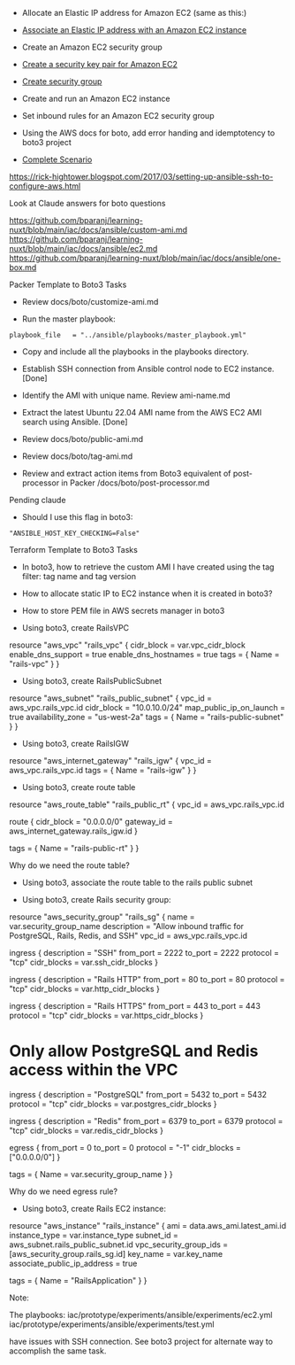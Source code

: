 

- Allocate an Elastic IP address for Amazon EC2 (same as this:)
- [Associate an Elastic IP address with an Amazon EC2 instance](https://github.com/awsdocs/aws-doc-sdk-examples/blob/main/python/example_code/ec2/elastic_ip.py)


- Create an Amazon EC2 security group
- [Create a security key pair for Amazon EC2](https://github.com/awsdocs/aws-doc-sdk-examples/blob/main/python/example_code/ec2/key_pair.py)

- [Create security group](https://github.com/awsdocs/aws-doc-sdk-examples/blob/main/python/example_code/ec2/security_group.py)
- Create and run an Amazon EC2 instance
- Set inbound rules for an Amazon EC2 security group
- Using the AWS docs for boto, add error handing and idemptotency to boto3 project

- [Complete Scenario](https://github.com/awsdocs/aws-doc-sdk-examples/blob/main/python/example_code/ec2/scenario_get_started_instances.py)

https://rick-hightower.blogspot.com/2017/03/setting-up-ansible-ssh-to-configure-aws.html

Look at Claude answers for boto questions

https://github.com/bparanj/learning-nuxt/blob/main/iac/docs/ansible/custom-ami.md
https://github.com/bparanj/learning-nuxt/blob/main/iac/docs/ansible/ec2.md
https://github.com/bparanj/learning-nuxt/blob/main/iac/docs/ansible/one-box.md


Packer Template to Boto3 Tasks

- Review docs/boto/customize-ami.md

- Run the master playbook:

```
playbook_file   = "../ansible/playbooks/master_playbook.yml"
```

- Copy and include all the playbooks in the playbooks directory.

- Establish SSH connection from Ansible control node to EC2 instance. [Done]

- Identify the AMI with unique name. Review ami-name.md
	
- Extract the latest Ubuntu 22.04 AMI name from the AWS EC2 AMI search using Ansible. [Done]

- Review docs/boto/public-ami.md

- Review docs/boto/tag-ami.md

- Review and extract action items from Boto3 equivalent of post-processor in Packer /docs/boto/post-processor.md


Pending claude

- Should I use this flag in boto3:

```
"ANSIBLE_HOST_KEY_CHECKING=False"
```

Terraform Template to Boto3 Tasks

- In boto3, how to retrieve the custom AMI I have created using the tag filter:
	tag name and tag version 

- How to allocate static IP to EC2 instance when it is created in boto3?

- How to store PEM file in AWS secrets manager in boto3

- Using boto3, create RailsVPC

resource "aws_vpc" "rails_vpc" {
  cidr_block           = var.vpc_cidr_block
  enable_dns_support   = true
  enable_dns_hostnames = true
  tags = {
    Name = "rails-vpc"
  }
}

- Using boto3, create RailsPublicSubnet

resource "aws_subnet" "rails_public_subnet" {
  vpc_id                  = aws_vpc.rails_vpc.id
  cidr_block              = "10.0.10.0/24"
  map_public_ip_on_launch = true
  availability_zone       = "us-west-2a"
  tags = {
    Name = "rails-public-subnet"
  }
}

- Using boto3, create RailsIGW

resource "aws_internet_gateway" "rails_igw" {
  vpc_id = aws_vpc.rails_vpc.id
  tags = {
    Name = "rails-igw"
  }
}

- Using boto3, create route table

resource "aws_route_table" "rails_public_rt" {
  vpc_id = aws_vpc.rails_vpc.id

  route {
    cidr_block = "0.0.0.0/0"
    gateway_id = aws_internet_gateway.rails_igw.id
  }

  tags = {
    Name = "rails-public-rt"
  }
}

Why do we need the route table?

- Using boto3, associate the route table to the rails public subnet

- Using boto3, create Rails security group:

resource "aws_security_group" "rails_sg" {
  name        = var.security_group_name
  description = "Allow inbound traffic for PostgreSQL, Rails, Redis, and SSH"
  vpc_id      = aws_vpc.rails_vpc.id

  ingress {
    description = "SSH"
    from_port   = 2222
    to_port     = 2222
    protocol    = "tcp"
    cidr_blocks = var.ssh_cidr_blocks
  }

  ingress {
    description = "Rails HTTP"
    from_port   = 80
    to_port     = 80
    protocol    = "tcp"
    cidr_blocks = var.http_cidr_blocks
  }

  ingress {
    description = "Rails HTTPS"
    from_port   = 443
    to_port     = 443
    protocol    = "tcp"
    cidr_blocks = var.https_cidr_blocks
  }

  # Only allow PostgreSQL and Redis access within the VPC
  ingress {
    description = "PostgreSQL"
    from_port   = 5432
    to_port     = 5432
    protocol    = "tcp"
    cidr_blocks = var.postgres_cidr_blocks
  }

  ingress {
    description = "Redis"
    from_port   = 6379
    to_port     = 6379
    protocol    = "tcp"
    cidr_blocks = var.redis_cidr_blocks
  }

  egress {
    from_port   = 0
    to_port     = 0
    protocol    = "-1"
    cidr_blocks = ["0.0.0.0/0"]
  }

  tags = {
    Name = var.security_group_name
  }
}

Why do we need egress rule?

- Using boto3, create Rails EC2 instance:

resource "aws_instance" "rails_instance" {
  ami                         = data.aws_ami.latest_ami.id
  instance_type               = var.instance_type
  subnet_id                   = aws_subnet.rails_public_subnet.id
  vpc_security_group_ids      = [aws_security_group.rails_sg.id]
  key_name                    = var.key_name
  associate_public_ip_address = true

  tags = {
    Name = "RailsApplication"
  }
}

Note:

The playbooks:
	iac/prototype/experiments/ansible/experiments/ec2.yml
	iac/prototype/experiments/ansible/experiments/test.yml

have issues with SSH connection. See boto3 project for alternate way to accomplish the same task.
